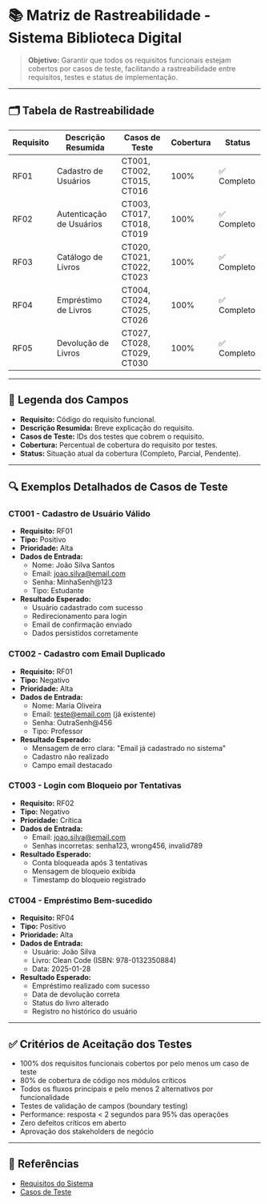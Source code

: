 # 📚 Matriz de Rastreabilidade - Sistema Biblioteca Digital

> **Objetivo:** Garantir que todos os requisitos funcionais estejam cobertos por casos de teste, facilitando a rastreabilidade entre requisitos, testes e status de implementação.

---

## 🗂️ Tabela de Rastreabilidade

| Requisito | Descrição Resumida                | Casos de Teste                | Cobertura | Status      |
|-----------|-----------------------------------|-------------------------------|-----------|-------------|
| RF01      | Cadastro de Usuários              | CT001, CT002, CT015, CT016    | 100%      | ✅ Completo |
| RF02      | Autenticação de Usuários          | CT003, CT017, CT018, CT019    | 100%      | ✅ Completo |
| RF03      | Catálogo de Livros                | CT020, CT021, CT022, CT023    | 100%      | ✅ Completo |
| RF04      | Empréstimo de Livros              | CT004, CT024, CT025, CT026    | 100%      | ✅ Completo |
| RF05      | Devolução de Livros               | CT027, CT028, CT029, CT030    | 100%      | ✅ Completo |

---

## 📝 Legenda dos Campos
- **Requisito:** Código do requisito funcional.
- **Descrição Resumida:** Breve explicação do requisito.
- **Casos de Teste:** IDs dos testes que cobrem o requisito.
- **Cobertura:** Percentual de cobertura do requisito por testes.
- **Status:** Situação atual da cobertura (Completo, Parcial, Pendente).

---

## 🔍 Exemplos Detalhados de Casos de Teste

### CT001 - Cadastro de Usuário Válido
- **Requisito:** RF01
- **Tipo:** Positivo
- **Prioridade:** Alta
- **Dados de Entrada:**
	- Nome: João Silva Santos
	- Email: joao.silva@email.com
	- Senha: MinhaSenh@123
	- Tipo: Estudante
- **Resultado Esperado:**
	- Usuário cadastrado com sucesso
	- Redirecionamento para login
	- Email de confirmação enviado
	- Dados persistidos corretamente

### CT002 - Cadastro com Email Duplicado
- **Requisito:** RF01
- **Tipo:** Negativo
- **Prioridade:** Alta
- **Dados de Entrada:**
	- Nome: Maria Oliveira
	- Email: teste@email.com (já existente)
	- Senha: OutraSenh@456
	- Tipo: Professor
- **Resultado Esperado:**
	- Mensagem de erro clara: "Email já cadastrado no sistema"
	- Cadastro não realizado
	- Campo email destacado

### CT003 - Login com Bloqueio por Tentativas
- **Requisito:** RF02
- **Tipo:** Negativo
- **Prioridade:** Crítica
- **Dados de Entrada:**
	- Email: joao.silva@email.com
	- Senhas incorretas: senha123, wrong456, invalid789
- **Resultado Esperado:**
	- Conta bloqueada após 3 tentativas
	- Mensagem de bloqueio exibida
	- Timestamp do bloqueio registrado

### CT004 - Empréstimo Bem-sucedido
- **Requisito:** RF04
- **Tipo:** Positivo
- **Prioridade:** Alta
- **Dados de Entrada:**
	- Usuário: João Silva
	- Livro: Clean Code (ISBN: 978-0132350884)
	- Data: 2025-01-28
- **Resultado Esperado:**
	- Empréstimo realizado com sucesso
	- Data de devolução correta
	- Status do livro alterado
	- Registro no histórico do usuário

---

## ✅ Critérios de Aceitação dos Testes
- 100% dos requisitos funcionais cobertos por pelo menos um caso de teste
- 80% de cobertura de código nos módulos críticos
- Todos os fluxos principais e pelo menos 2 alternativos por funcionalidade
- Testes de validação de campos (boundary testing)
- Performance: resposta < 2 segundos para 95% das operações
- Zero defeitos críticos em aberto
- Aprovação dos stakeholders de negócio

---

## 📎 Referências
- [Requisitos do Sistema](../README.md)
- [Casos de Teste](../tests/)
